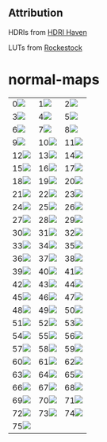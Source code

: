 ## Attribution

HDRIs from [HDRI Haven](https://hdrihaven.com)

LUTs from [Rockestock](https://www.rocketstock.com/free-after-effects-templates/35-free-luts-for-color-grading-videos/)

# normal-maps
| | | |
|--|--|--|
| 0[![](https://raw.githubusercontent.com/pmndrs/drei-assets/master/normals/preview/151_norm.JPG)](https://github.com/pmndrs/drei-assets/blob/master/normals/151_norm.JPG) | 1[![](https://raw.githubusercontent.com/pmndrs/drei-assets/master/normals/preview/152_norm.JPG)](https://github.com/pmndrs/drei-assets/blob/master/normals/152_norm.JPG) | 2[![](https://raw.githubusercontent.com/pmndrs/drei-assets/master/normals/preview/153_norm.JPG)](https://github.com/pmndrs/drei-assets/blob/master/normals/153_norm.JPG) | 
| 3[![](https://raw.githubusercontent.com/pmndrs/drei-assets/master/normals/preview/154_norm.JPG)](https://github.com/pmndrs/drei-assets/blob/master/normals/154_norm.JPG) | 4[![](https://raw.githubusercontent.com/pmndrs/drei-assets/master/normals/preview/155_norm.JPG)](https://github.com/pmndrs/drei-assets/blob/master/normals/155_norm.JPG) | 5[![](https://raw.githubusercontent.com/pmndrs/drei-assets/master/normals/preview/156_norm.JPG)](https://github.com/pmndrs/drei-assets/blob/master/normals/156_norm.JPG) | 
| 6[![](https://raw.githubusercontent.com/pmndrs/drei-assets/master/normals/preview/157_norm.JPG)](https://github.com/pmndrs/drei-assets/blob/master/normals/157_norm.JPG) | 7[![](https://raw.githubusercontent.com/pmndrs/drei-assets/master/normals/preview/158_norm.JPG)](https://github.com/pmndrs/drei-assets/blob/master/normals/158_norm.JPG) | 8[![](https://raw.githubusercontent.com/pmndrs/drei-assets/master/normals/preview/159_norm.JPG)](https://github.com/pmndrs/drei-assets/blob/master/normals/159_norm.JPG) | 
| 9[![](https://raw.githubusercontent.com/pmndrs/drei-assets/master/normals/preview/160_norm.JPG)](https://github.com/pmndrs/drei-assets/blob/master/normals/160_norm.JPG) | 10[![](https://raw.githubusercontent.com/pmndrs/drei-assets/master/normals/preview/161_norm.JPG)](https://github.com/pmndrs/drei-assets/blob/master/normals/161_norm.JPG) | 11[![](https://raw.githubusercontent.com/pmndrs/drei-assets/master/normals/preview/162_norm.JPG)](https://github.com/pmndrs/drei-assets/blob/master/normals/162_norm.JPG) | 
| 12[![](https://raw.githubusercontent.com/pmndrs/drei-assets/master/normals/preview/163_norm.JPG)](https://github.com/pmndrs/drei-assets/blob/master/normals/163_norm.JPG) | 13[![](https://raw.githubusercontent.com/pmndrs/drei-assets/master/normals/preview/164_norm.JPG)](https://github.com/pmndrs/drei-assets/blob/master/normals/164_norm.JPG) | 14[![](https://raw.githubusercontent.com/pmndrs/drei-assets/master/normals/preview/165_norm.JPG)](https://github.com/pmndrs/drei-assets/blob/master/normals/165_norm.JPG) | 
| 15[![](https://raw.githubusercontent.com/pmndrs/drei-assets/master/normals/preview/166_norm.JPG)](https://github.com/pmndrs/drei-assets/blob/master/normals/166_norm.JPG) | 16[![](https://raw.githubusercontent.com/pmndrs/drei-assets/master/normals/preview/167_norm.JPG)](https://github.com/pmndrs/drei-assets/blob/master/normals/167_norm.JPG) | 17[![](https://raw.githubusercontent.com/pmndrs/drei-assets/master/normals/preview/168_norm.JPG)](https://github.com/pmndrs/drei-assets/blob/master/normals/168_norm.JPG) | 
| 18[![](https://raw.githubusercontent.com/pmndrs/drei-assets/master/normals/preview/169_norm.JPG)](https://github.com/pmndrs/drei-assets/blob/master/normals/169_norm.JPG) | 19[![](https://raw.githubusercontent.com/pmndrs/drei-assets/master/normals/preview/170_norm.JPG)](https://github.com/pmndrs/drei-assets/blob/master/normals/170_norm.JPG) | 20[![](https://raw.githubusercontent.com/pmndrs/drei-assets/master/normals/preview/171_norm.JPG)](https://github.com/pmndrs/drei-assets/blob/master/normals/171_norm.JPG) | 
| 21[![](https://raw.githubusercontent.com/pmndrs/drei-assets/master/normals/preview/172_norm.JPG)](https://github.com/pmndrs/drei-assets/blob/master/normals/172_norm.JPG) | 22[![](https://raw.githubusercontent.com/pmndrs/drei-assets/master/normals/preview/173_norm.JPG)](https://github.com/pmndrs/drei-assets/blob/master/normals/173_norm.JPG) | 23[![](https://raw.githubusercontent.com/pmndrs/drei-assets/master/normals/preview/174_norm.jpg)](https://github.com/pmndrs/drei-assets/blob/master/normals/174_norm.jpg) | 
| 24[![](https://raw.githubusercontent.com/pmndrs/drei-assets/master/normals/preview/175_norm.JPG)](https://github.com/pmndrs/drei-assets/blob/master/normals/175_norm.JPG) | 25[![](https://raw.githubusercontent.com/pmndrs/drei-assets/master/normals/preview/176_norm.JPG)](https://github.com/pmndrs/drei-assets/blob/master/normals/176_norm.JPG) | 26[![](https://raw.githubusercontent.com/pmndrs/drei-assets/master/normals/preview/177_norm.JPG)](https://github.com/pmndrs/drei-assets/blob/master/normals/177_norm.JPG) | 
| 27[![](https://raw.githubusercontent.com/pmndrs/drei-assets/master/normals/preview/178_norm.JPG)](https://github.com/pmndrs/drei-assets/blob/master/normals/178_norm.JPG) | 28[![](https://raw.githubusercontent.com/pmndrs/drei-assets/master/normals/preview/179_norm.JPG)](https://github.com/pmndrs/drei-assets/blob/master/normals/179_norm.JPG) | 29[![](https://raw.githubusercontent.com/pmndrs/drei-assets/master/normals/preview/180_norm.JPG)](https://github.com/pmndrs/drei-assets/blob/master/normals/180_norm.JPG) | 
| 30[![](https://raw.githubusercontent.com/pmndrs/drei-assets/master/normals/preview/181_norm.JPG)](https://github.com/pmndrs/drei-assets/blob/master/normals/181_norm.JPG) | 31[![](https://raw.githubusercontent.com/pmndrs/drei-assets/master/normals/preview/182_norm.JPG)](https://github.com/pmndrs/drei-assets/blob/master/normals/182_norm.JPG) | 32[![](https://raw.githubusercontent.com/pmndrs/drei-assets/master/normals/preview/183_norm.JPG)](https://github.com/pmndrs/drei-assets/blob/master/normals/183_norm.JPG) | 
| 33[![](https://raw.githubusercontent.com/pmndrs/drei-assets/master/normals/preview/184_norm.JPG)](https://github.com/pmndrs/drei-assets/blob/master/normals/184_norm.JPG) | 34[![](https://raw.githubusercontent.com/pmndrs/drei-assets/master/normals/preview/185_norm.JPG)](https://github.com/pmndrs/drei-assets/blob/master/normals/185_norm.JPG) | 35[![](https://raw.githubusercontent.com/pmndrs/drei-assets/master/normals/preview/186_norm.JPG)](https://github.com/pmndrs/drei-assets/blob/master/normals/186_norm.JPG) | 
| 36[![](https://raw.githubusercontent.com/pmndrs/drei-assets/master/normals/preview/187_norm.JPG)](https://github.com/pmndrs/drei-assets/blob/master/normals/187_norm.JPG) | 37[![](https://raw.githubusercontent.com/pmndrs/drei-assets/master/normals/preview/188_norm.JPG)](https://github.com/pmndrs/drei-assets/blob/master/normals/188_norm.JPG) | 38[![](https://raw.githubusercontent.com/pmndrs/drei-assets/master/normals/preview/189_norm.JPG)](https://github.com/pmndrs/drei-assets/blob/master/normals/189_norm.JPG) | 
| 39[![](https://raw.githubusercontent.com/pmndrs/drei-assets/master/normals/preview/190_norm.JPG)](https://github.com/pmndrs/drei-assets/blob/master/normals/190_norm.JPG) | 40[![](https://raw.githubusercontent.com/pmndrs/drei-assets/master/normals/preview/191_norm.JPG)](https://github.com/pmndrs/drei-assets/blob/master/normals/191_norm.JPG) | 41[![](https://raw.githubusercontent.com/pmndrs/drei-assets/master/normals/preview/192_norm.JPG)](https://github.com/pmndrs/drei-assets/blob/master/normals/192_norm.JPG) | 
| 42[![](https://raw.githubusercontent.com/pmndrs/drei-assets/master/normals/preview/193_norm.JPG)](https://github.com/pmndrs/drei-assets/blob/master/normals/193_norm.JPG) | 43[![](https://raw.githubusercontent.com/pmndrs/drei-assets/master/normals/preview/194_norm.JPG)](https://github.com/pmndrs/drei-assets/blob/master/normals/194_norm.JPG) | 44[![](https://raw.githubusercontent.com/pmndrs/drei-assets/master/normals/preview/195_norm.JPG)](https://github.com/pmndrs/drei-assets/blob/master/normals/195_norm.JPG) | 
| 45[![](https://raw.githubusercontent.com/pmndrs/drei-assets/master/normals/preview/196_norm.JPG)](https://github.com/pmndrs/drei-assets/blob/master/normals/196_norm.JPG) | 46[![](https://raw.githubusercontent.com/pmndrs/drei-assets/master/normals/preview/197_norm.JPG)](https://github.com/pmndrs/drei-assets/blob/master/normals/197_norm.JPG) | 47[![](https://raw.githubusercontent.com/pmndrs/drei-assets/master/normals/preview/198_norm.JPG)](https://github.com/pmndrs/drei-assets/blob/master/normals/198_norm.JPG) | 
| 48[![](https://raw.githubusercontent.com/pmndrs/drei-assets/master/normals/preview/199_norm.JPG)](https://github.com/pmndrs/drei-assets/blob/master/normals/199_norm.JPG) | 49[![](https://raw.githubusercontent.com/pmndrs/drei-assets/master/normals/preview/200_norm.JPG)](https://github.com/pmndrs/drei-assets/blob/master/normals/200_norm.JPG) | 50[![](https://raw.githubusercontent.com/pmndrs/drei-assets/master/normals/preview/201_norm.jpg)](https://github.com/pmndrs/drei-assets/blob/master/normals/201_norm.jpg) | 
| 51[![](https://raw.githubusercontent.com/pmndrs/drei-assets/master/normals/preview/202_norm.jpg)](https://github.com/pmndrs/drei-assets/blob/master/normals/202_norm.jpg) | 52[![](https://raw.githubusercontent.com/pmndrs/drei-assets/master/normals/preview/203_norm.jpg)](https://github.com/pmndrs/drei-assets/blob/master/normals/203_norm.jpg) | 53[![](https://raw.githubusercontent.com/pmndrs/drei-assets/master/normals/preview/204_norm.jpg)](https://github.com/pmndrs/drei-assets/blob/master/normals/204_norm.jpg) | 
| 54[![](https://raw.githubusercontent.com/pmndrs/drei-assets/master/normals/preview/205_norm.jpg)](https://github.com/pmndrs/drei-assets/blob/master/normals/205_norm.jpg) | 55[![](https://raw.githubusercontent.com/pmndrs/drei-assets/master/normals/preview/206_norm.jpg)](https://github.com/pmndrs/drei-assets/blob/master/normals/206_norm.jpg) | 56[![](https://raw.githubusercontent.com/pmndrs/drei-assets/master/normals/preview/207_norm.jpg)](https://github.com/pmndrs/drei-assets/blob/master/normals/207_norm.jpg) | 
| 57[![](https://raw.githubusercontent.com/pmndrs/drei-assets/master/normals/preview/208_norm.jpg)](https://github.com/pmndrs/drei-assets/blob/master/normals/208_norm.jpg) | 58[![](https://raw.githubusercontent.com/pmndrs/drei-assets/master/normals/preview/209_norm.jpg)](https://github.com/pmndrs/drei-assets/blob/master/normals/209_norm.jpg) | 59[![](https://raw.githubusercontent.com/pmndrs/drei-assets/master/normals/preview/210_norm.jpg)](https://github.com/pmndrs/drei-assets/blob/master/normals/210_norm.jpg) | 
| 60[![](https://raw.githubusercontent.com/pmndrs/drei-assets/master/normals/preview/211_norm.jpg)](https://github.com/pmndrs/drei-assets/blob/master/normals/211_norm.jpg) | 61[![](https://raw.githubusercontent.com/pmndrs/drei-assets/master/normals/preview/212_norm.jpg)](https://github.com/pmndrs/drei-assets/blob/master/normals/212_norm.jpg) | 62[![](https://raw.githubusercontent.com/pmndrs/drei-assets/master/normals/preview/213_norm.jpg)](https://github.com/pmndrs/drei-assets/blob/master/normals/213_norm.jpg) | 
| 63[![](https://raw.githubusercontent.com/pmndrs/drei-assets/master/normals/preview/214_norm.jpg)](https://github.com/pmndrs/drei-assets/blob/master/normals/214_norm.jpg) | 64[![](https://raw.githubusercontent.com/pmndrs/drei-assets/master/normals/preview/215_norm.jpg)](https://github.com/pmndrs/drei-assets/blob/master/normals/215_norm.jpg) | 65[![](https://raw.githubusercontent.com/pmndrs/drei-assets/master/normals/preview/216_norm.jpg)](https://github.com/pmndrs/drei-assets/blob/master/normals/216_norm.jpg) | 
| 66[![](https://raw.githubusercontent.com/pmndrs/drei-assets/master/normals/preview/217_norm.jpg)](https://github.com/pmndrs/drei-assets/blob/master/normals/217_norm.jpg) | 67[![](https://raw.githubusercontent.com/pmndrs/drei-assets/master/normals/preview/218_norm.jpg)](https://github.com/pmndrs/drei-assets/blob/master/normals/218_norm.jpg) | 68[![](https://raw.githubusercontent.com/pmndrs/drei-assets/master/normals/preview/219_norm.jpg)](https://github.com/pmndrs/drei-assets/blob/master/normals/219_norm.jpg) | 
| 69[![](https://raw.githubusercontent.com/pmndrs/drei-assets/master/normals/preview/220_norm.jpg)](https://github.com/pmndrs/drei-assets/blob/master/normals/220_norm.jpg) | 70[![](https://raw.githubusercontent.com/pmndrs/drei-assets/master/normals/preview/221_norm.jpg)](https://github.com/pmndrs/drei-assets/blob/master/normals/221_norm.jpg) | 71[![](https://raw.githubusercontent.com/pmndrs/drei-assets/master/normals/preview/222_norm.jpg)](https://github.com/pmndrs/drei-assets/blob/master/normals/222_norm.jpg) | 
| 72[![](https://raw.githubusercontent.com/pmndrs/drei-assets/master/normals/preview/223_norm.jpg)](https://github.com/pmndrs/drei-assets/blob/master/normals/223_norm.jpg) | 73[![](https://raw.githubusercontent.com/pmndrs/drei-assets/master/normals/preview/224_norm.jpg)](https://github.com/pmndrs/drei-assets/blob/master/normals/224_norm.jpg) | 74[![](https://raw.githubusercontent.com/pmndrs/drei-assets/master/normals/preview/225_norm.jpg)](https://github.com/pmndrs/drei-assets/blob/master/normals/225_norm.jpg) | 
| 75[![](https://raw.githubusercontent.com/pmndrs/drei-assets/master/normals/preview/226_norm.jpg)](https://github.com/pmndrs/drei-assets/blob/master/normals/226_norm.jpg) |  |  | 
